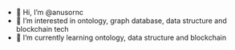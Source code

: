 - 👋 Hi, I’m @anusornc
- 👀 I’m interested in ontology, graph database, data structure and blockchain tech
- 🌱 I’m currently learning ontology, data structure and blockchain


<!---
anusornc/anusornc is a ✨ special ✨ repository because its `README.md` (this file) appears on your GitHub profile.
You can click the Preview link to take a look at your changes.
--->
